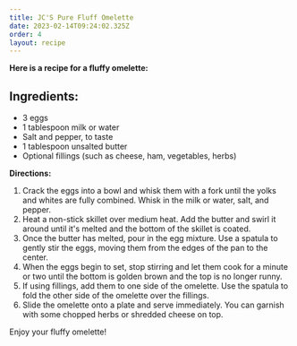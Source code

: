 ```yaml
---
title: JC'S Pure Fluff Omelette
date: 2023-02-14T09:24:02.325Z
order: 4
layout: recipe
---
```

**Here is a recipe for a fluffy omelette:**

## Ingredients:

* 3 eggs
* 1 tablespoon milk or water
* Salt and pepper, to taste
* 1 tablespoon unsalted butter
* Optional fillings (such as cheese, ham, vegetables, herbs)

**Directions:**

1. Crack the eggs into a bowl and whisk them with a fork until the yolks and whites are fully combined. Whisk in the milk or water, salt, and pepper.
2. Heat a non-stick skillet over medium heat. Add the butter and swirl it around until it's melted and the bottom of the skillet is coated.
3. Once the butter has melted, pour in the egg mixture. Use a spatula to gently stir the eggs, moving them from the edges of the pan to the center.
4. When the eggs begin to set, stop stirring and let them cook for a minute or two until the bottom is golden brown and the top is no longer runny.
5. If using fillings, add them to one side of the omelette. Use the spatula to fold the other side of the omelette over the fillings.
6. Slide the omelette onto a plate and serve immediately. You can garnish with some chopped herbs or shredded cheese on top.

Enjoy your fluffy omelette!